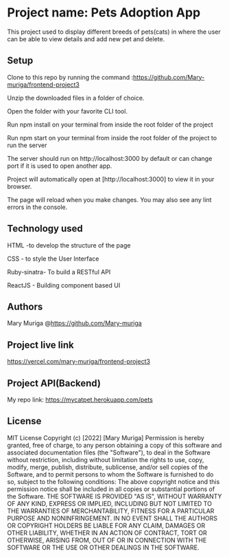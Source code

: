 
# Project name: Pets Adoption App
This project used to display different breeds of pets(cats) in  where the user can be able to view details and add new pet and delete. 


## Setup

Clone to this repo by running the command :https://github.com/Mary-muriga/frontend-project3

Unzip the downloaded files in a folder of choice.

Open the folder with your favorite CLI tool.

Run npm install on your terminal from inside the root folder of the project

Run npm start on your terminal from inside the root folder of the project to run the server

The server should run on http://localhost:3000 by default or can change port if it is used to open another app.

Project will  automatically open at 
[http://localhost:3000] to view it in your browser.

The page will reload when you make changes.
You may also see any lint errors in the console.



## Technology used 

HTML -to develop the structure of the page

CSS - to style the User Interface

Ruby-sinatra- To build a RESTful API

ReactJS - Building component based UI



## Authors

Mary Muriga
@https://github.com/Mary-muriga

## Project live link

https://vercel.com/mary-muriga/frontend-project3

## Project API(Backend)

My repo link: https://mycatpet.herokuapp.com/pets


## License

MIT License Copyright (c) [2022] [Mary Muriga] Permission is hereby granted, free of charge, to any person obtaining a copy of this software and associated documentation files (the "Software"), to deal in the Software without restriction, including without limitation the rights to use, copy, modify, merge, publish, distribute, sublicense, and/or sell copies of the Software, and to permit persons to whom the Software is furnished to do so, subject to the following conditions: The above copyright notice and this permission notice shall be included in all copies or substantial portions of the Software. THE SOFTWARE IS PROVIDED "AS IS", WITHOUT WARRANTY OF ANY KIND, EXPRESS OR IMPLIED, INCLUDING BUT NOT LIMITED TO THE WARRANTIES OF MERCHANTABILITY, FITNESS FOR A PARTICULAR PURPOSE AND NONINFRINGEMENT. IN NO EVENT SHALL THE AUTHORS OR COPYRIGHT HOLDERS BE LIABLE FOR ANY CLAIM, DAMAGES OR OTHER LIABILITY, WHETHER IN AN ACTION OF CONTRACT, TORT OR OTHERWISE, ARISING FROM, OUT OF OR IN CONNECTION WITH THE SOFTWARE OR THE USE OR OTHER DEALINGS IN THE SOFTWARE.



